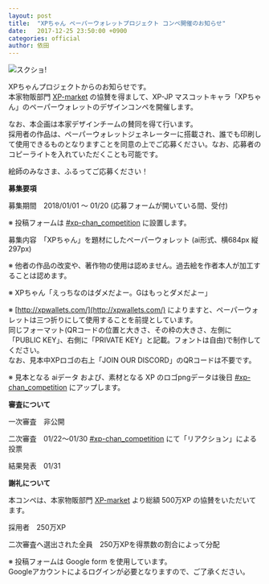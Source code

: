 ```yaml
---
layout: post
title:  "XPちゃん ペーパーウォレットプロジェクト コンペ開催のお知らせ"
date:   2017-12-25 23:50:00 +0900
categories: official
author: 依田
---  
```

![スクショ!]({{site.baseurl}}/images/XPchan_competition01.png)  

XPちゃんプロジェクトからのお知らせです。  
本家物販部門 [XP-market](https://xp.market/) の協賛を得まして、XP-JP マスコットキャラ「XPちゃん」のペーパーウォレットのデザインコンペを開催します。  

なお、本企画は本家デザインチームの賛同を得て行います。  
採用者の作品は、ペーパーウォレットジェネレーターに搭載され、誰でも印刷して使用できるものとなりますことを同意の上でご応募ください。なお、応募者のコピーライトを入れていただくことも可能です。  

絵師のみなさま、ふるってご応募ください！  


**募集要項**  

募集期間　2018/01/01 ～ 01/20 (応募フォームが開いている間、受付)  

※ 投稿フォームは [#xp-chan_competition](https://discord.gg/pW7cvPU) に設置します。  

募集内容　「XPちゃん」を題材にしたペーパーウォレット (ai形式、横684px 縦297px)  

※ 他者の作品の改変や、著作物の使用は認めません。過去絵を作者本人が加工することは認めます。  

※ XPちゃん「えっちなのはダメだよー。Gはもっとダメだよー」  

※ [http://xpwallets.com/](http://xpwallets.com/) によりますと、ペーパーウォレットは三つ折りにして使用することを前提としています。  
同じフォーマット(QRコードの位置と大きさ、その枠の大きさ、左側に「PUBLIC KEY」、右側に「PRIVATE KEY」と記載。フォントは自由)で制作してください。  
なお、見本中XPロゴの右上「JOIN OUR DISCORD」のQRコードは不要です。  

※ 見本となる aiデータ および、素材となる XP のロゴpngデータは後日 [#xp-chan_competition](https://discord.gg/pW7cvPU) にアップします。  

**審査について**  

一次審査　非公開  

二次審査　01/22～01/30 [#xp-chan_competition](https://discord.gg/pW7cvPU) にて「リアクション」による投票  

結果発表　01/31  


**謝礼について**  

本コンペは、本家物販部門 [XP-market](https://xp.market/) より総額 500万XP の協賛をいただいてます。  

採用者　250万XP  

二次審査へ選出された全員　250万XPを得票数の割合によって分配  


※ 投稿フォームは Google form を使用しています。  
Googleアカウントによるログインが必要となりますので、ご了承ください。  
